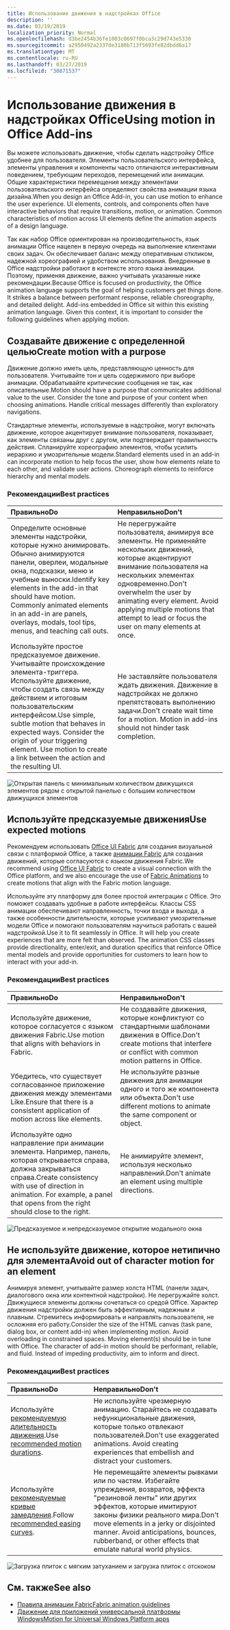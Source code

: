 ```yaml
---
title: Использование движения в надстройках Office
description: ''
ms.date: 03/19/2019
localization_priority: Normal
ms.openlocfilehash: d3be2454b36fe1003c0697f0bca3c29d743e5330
ms.sourcegitcommit: a2950492a2337de3180b713f5693fe82dbdd6a17
ms.translationtype: MT
ms.contentlocale: ru-RU
ms.lasthandoff: 03/27/2019
ms.locfileid: "30871537"
---
```

# <a name="using-motion-in-office-add-ins"></a><span data-ttu-id="87266-102">Использование движения в надстройках Office</span><span class="sxs-lookup"><span data-stu-id="87266-102">Using motion in Office Add-ins</span></span>

<span data-ttu-id="87266-p101">Вы можете использовать движение, чтобы сделать надстройку Office удобнее для пользователя. Элементы пользовательского интерфейса, элементы управления и компоненты часто отличаются интерактивным поведением, требующим переходов, перемещений или анимации. Общие характеристики перемещения между элементами пользовательского интерфейса определяют свойства анимации языка дизайна.</span><span class="sxs-lookup"><span data-stu-id="87266-p101">When you design an Office Add-in, you can use motion to enhance the user experience. UI elements, controls, and components often have interactive behaviors that require transitions, motion, or animation. Common characteristics of motion across UI elements define the animation aspects of a design language.</span></span> 

<span data-ttu-id="87266-p102">Так как набор Office ориентирован на производительность, язык анимации Office нацелен в первую очередь на выполнение клиентами своих задач. Он обеспечивает баланс между оперативным откликом, надежной хореографией и удобством использования. Внедренные в Office надстройки работают в контексте этого языка анимации. Поэтому, применяя движение, важно учитывать указанные ниже рекомендации.</span><span class="sxs-lookup"><span data-stu-id="87266-p102">Because Office is focused on productivity, the Office animation language supports the goal of helping customers get things done. It strikes a balance between performant response, reliable choreography, and detailed delight. Add-ins embedded in Office sit within this existing animation language. Given this context, it is important to consider the following guidelines when applying motion.</span></span> 


## <a name="create-motion-with-a-purpose"></a><span data-ttu-id="87266-110">Создавайте движение с определенной целью</span><span class="sxs-lookup"><span data-stu-id="87266-110">Create motion with a purpose</span></span>

<span data-ttu-id="87266-p103">Движение должно иметь цель, представляющую ценность для пользователя. Учитывайте тон и цель содержимого при выборе анимации. Обрабатывайте критические сообщения не так, как описательные.</span><span class="sxs-lookup"><span data-stu-id="87266-p103">Motion should have a purpose that communicates additional value to the user. Consider the tone and purpose of your content when choosing animations. Handle critical messages differently than exploratory navigations.</span></span>

<span data-ttu-id="87266-p104">Стандартные элементы, используемые в надстройке, могут включать движение, которое акцентирует внимание пользователя, показывает, как элементы связаны друг с другом, или подтверждает правильность действия. Спланируйте хореографию элементов, чтобы усилить иерархию и умозрительные модели.</span><span class="sxs-lookup"><span data-stu-id="87266-p104">Standard elements used in an add-in can incorporate motion to help focus the user, show how elements relate to each other, and validate user actions. Choreograph elements to reinforce hierarchy and mental models.</span></span>

### <a name="best-practices"></a><span data-ttu-id="87266-116">Рекомендации</span><span class="sxs-lookup"><span data-stu-id="87266-116">Best practices</span></span>

|<span data-ttu-id="87266-117">Правильно</span><span class="sxs-lookup"><span data-stu-id="87266-117">Do</span></span>|<span data-ttu-id="87266-118">Неправильно</span><span class="sxs-lookup"><span data-stu-id="87266-118">Don't</span></span>|
|:-----|:-----|
|<span data-ttu-id="87266-p105">Определите основные элементы надстройки, которые нужно анимировать. Обычно анимируются панели, оверлеи, модальные окна, подсказки, меню и учебные выноски.</span><span class="sxs-lookup"><span data-stu-id="87266-p105">Identify key elements in the add-in that should have motion. Commonly animated elements in an add-in are panels, overlays, modals, tool tips, menus, and teaching call outs.</span></span>| <span data-ttu-id="87266-p106">Не перегружайте пользователя, анимируя все элементы. Не применяйте нескольких движений, которые акцентируют внимание пользователя на нескольких элементах одновременно.</span><span class="sxs-lookup"><span data-stu-id="87266-p106">Don't overwhelm the user by animating every element. Avoid applying multiple motions that attempt to lead or focus the user on many elements at once.</span></span> |
|<span data-ttu-id="87266-p107">Используйте простое предсказуемое движение. Учитывайте происхождение элемента-триггера. Используйте движение, чтобы создать связь между действием и итоговым пользовательским интерфейсом.</span><span class="sxs-lookup"><span data-stu-id="87266-p107">Use simple, subtle motion that behaves in expected ways. Consider the origin of your triggering element. Use motion to create a link between the action and the resulting UI.</span></span> | <span data-ttu-id="87266-p108">Не заставляйте пользователя ждать движения. Движение в надстройках не должно препятствовать выполнению задачи.</span><span class="sxs-lookup"><span data-stu-id="87266-p108">Don't create wait time for a motion. Motion in add-ins should not hinder task completion.</span></span>|

![Открытая панель с минимальным количеством движущихся элементов рядом с открытой панелью с большим количеством движущихся элементов](../images/add-in-motion-purpose.gif)

## <a name="use-expected-motions"></a><span data-ttu-id="87266-129">Используйте предсказуемые движения</span><span class="sxs-lookup"><span data-stu-id="87266-129">Use expected motions</span></span>

<span data-ttu-id="87266-130">Рекомендуем использовать [Office UI Fabric](https://developer.microsoft.com/fabric) для создания визуальной связи с платформой Office, а также [анимации Fabric](https://developer.microsoft.com/fabric#/styles/animations) для создания движений, которые согласуются с языком движения Fabric.</span><span class="sxs-lookup"><span data-stu-id="87266-130">We recommend using [Office UI Fabric](https://developer.microsoft.com/fabric) to create a visual connection with the Office platform, and we also encourage the use of [Fabric Animations](https://developer.microsoft.com/fabric#/styles/animations) to create motions that align with the Fabric motion language.</span></span> 

<span data-ttu-id="87266-p109">Используйте эту платформу для более простой интеграции с Office. Это поможет создавать удобные в работе интерфейсы. Классы CSS анимации обеспечивают направленность, точки входа и выхода, а также особенности длительности, которые усиливают умозрительные модели Office и помогают пользователям научиться работать с вашей надстройкой.</span><span class="sxs-lookup"><span data-stu-id="87266-p109">Use it to fit seamlessly in Office. It will help you create experiences that are more felt than observed. The animation CSS classes provide directionality, enter/exit, and duration specifics that reinforce Office mental models and provide opportunities for customers to learn how to interact with your add-in.</span></span>

### <a name="best-practices"></a><span data-ttu-id="87266-134">Рекомендации</span><span class="sxs-lookup"><span data-stu-id="87266-134">Best practices</span></span>

|<span data-ttu-id="87266-135">Правильно</span><span class="sxs-lookup"><span data-stu-id="87266-135">Do</span></span>|<span data-ttu-id="87266-136">Неправильно</span><span class="sxs-lookup"><span data-stu-id="87266-136">Don't</span></span>|
|:-----|:-----|
|<span data-ttu-id="87266-137">Используйте движение, которое согласуется с языком движения Fabric.</span><span class="sxs-lookup"><span data-stu-id="87266-137">Use motion that aligns with behaviors in Fabric.</span></span>| <span data-ttu-id="87266-138">Не создавайте движения, которые конфликтуют со стандартными шаблонами движения в Office.</span><span class="sxs-lookup"><span data-stu-id="87266-138">Don't create motions that interfere or conflict with common motion patterns in Office.</span></span>
|<span data-ttu-id="87266-139">Убедитесь, что существует согласованное приложение движения между элементами Like.</span><span class="sxs-lookup"><span data-stu-id="87266-139">Ensure that there is a consistent application of motion across like elements.</span></span>| <span data-ttu-id="87266-140">Не используйте разные движения для анимации одного и того же компонента или объекта.</span><span class="sxs-lookup"><span data-stu-id="87266-140">Don't use different motions to animate the same component or object.</span></span>|
|<span data-ttu-id="87266-p110">Используйте одно направление при анимации элемента. Например, панель, которая открывается справа, должна закрываться справа.</span><span class="sxs-lookup"><span data-stu-id="87266-p110">Create consistency with use of direction in animation. For example, a panel that opens from the right should close to the right.</span></span>|<span data-ttu-id="87266-143">Не анимируйте элемент, используя несколько направлений.</span><span class="sxs-lookup"><span data-stu-id="87266-143">Don't animate an element using multiple directions.</span></span>

![Предсказуемое и непредсказуемое открытие модального окна](../images/add-in-motion-expected.gif)

## <a name="avoid-out-of-character-motion-for-an-element"></a><span data-ttu-id="87266-145">Не используйте движение, которое нетипично для элемента</span><span class="sxs-lookup"><span data-stu-id="87266-145">Avoid out of character motion for an element</span></span>

<span data-ttu-id="87266-p111">Анимируя элемент, учитывайте размер холста HTML (панели задач, диалогового окна или контентной надстройки). Не перегружайте холст. Движущиеся элементы должны сочетаться со средой Office. Характер движения надстройки должен быть эффективным, надежным и плавным. Стремитесь информировать и направлять пользователя, не осложняя его работу.</span><span class="sxs-lookup"><span data-stu-id="87266-p111">Consider the size of the HTML canvas (task pane, dialog box, or content add-in) when implementing motion. Avoid overloading in constrained spaces. Moving element(s) should be in tune with Office. The character of add-in motion should be performant, reliable, and fluid. Instead of impeding productivity, aim to inform and direct.</span></span>

### <a name="best-practices"></a><span data-ttu-id="87266-151">Рекомендации</span><span class="sxs-lookup"><span data-stu-id="87266-151">Best practices</span></span>

|<span data-ttu-id="87266-152">Правильно</span><span class="sxs-lookup"><span data-stu-id="87266-152">Do</span></span>|<span data-ttu-id="87266-153">Неправильно</span><span class="sxs-lookup"><span data-stu-id="87266-153">Don't</span></span>|
|:-----|:-----|
| <span data-ttu-id="87266-154">Используйте [рекомендуемую длительность движения](https://developer.microsoft.com/fabric#/styles/animations).</span><span class="sxs-lookup"><span data-stu-id="87266-154">Use [recommended motion durations](https://developer.microsoft.com/fabric#/styles/animations).</span></span> | <span data-ttu-id="87266-p112">Не используйте чрезмерную анимацию. Старайтесь не создавать нефункциональные движения, которые только отвлекают пользователей.</span><span class="sxs-lookup"><span data-stu-id="87266-p112">Don't use exaggerated animations. Avoid creating experiences that embellish and distract your customers.</span></span>
| <span data-ttu-id="87266-157">Используйте [рекомендуемые кривые замедления](/windows/uwp/design/motion/timing-and-easing#easing-in-fluent-motion).</span><span class="sxs-lookup"><span data-stu-id="87266-157">Follow [recommended easing curves](/windows/uwp/design/motion/timing-and-easing#easing-in-fluent-motion).</span></span>  |<span data-ttu-id="87266-p113">Не перемещайте элементы рывками или по частям. Избегайте упреждения, возвратов, эффекта "резиновой ленты" или других эффектов, которые имитируют законы физики реального мира.</span><span class="sxs-lookup"><span data-stu-id="87266-p113">Don't move elements in a jerky or disjointed manner. Avoid anticipations, bounces, rubberband, or other effects that emulate natural world physics.</span></span>|

![Загрузка плиток с мягким затуханием и загрузка плиток с отскоком](../images/add-in-motion-character.gif)

## <a name="see-also"></a><span data-ttu-id="87266-161">См. также</span><span class="sxs-lookup"><span data-stu-id="87266-161">See also</span></span>

* [<span data-ttu-id="87266-162">Правила анимации Fabric</span><span class="sxs-lookup"><span data-stu-id="87266-162">Fabric animation guidelines</span></span>](https://developer.microsoft.com/fabric#/styles/animations)
* [<span data-ttu-id="87266-163">Движение для приложений универсальной платформы Windows</span><span class="sxs-lookup"><span data-stu-id="87266-163">Motion for Universal Windows Platform apps</span></span>](/windows/uwp/design/motion)

